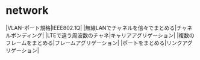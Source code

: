 
# network

|VLAN-ポート規格|IEEE802.1Q|
|無線LANでチャネルを倍々でまとめる|チャネルボンディング|
|LTEで違う周波数のチャネ|キャリアアグリゲーション|
|複数のフレームをまとめる|フレームアグリゲーション|
|ポートをまとめる|リンクアグリゲーション|


